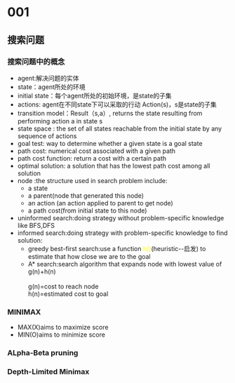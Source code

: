 # 001
## 搜索问题
### 搜索问题中的概念
- agent:解决问题的实体
- state：agent所处的环境
- initial state：每个agent所处的初始环境，是state的子集
- actions: agent在不同state下可以采取的行动 Action(s)，s是state的子集
- transition model：Result（s,a）, returns the state resulting from performing action a in state s
- state space : the set of all states reachable from the initial state by any sequence of actions
- goal test: way to determine whether a given state is a goal state
- path cost: numerical cost associated with a given path
- path cost function: return a cost with a certain path 
- optimal solution: a solution that has the lowest path cost among all solution
- node :the structure used in search problem include:
  - a state
  - a parent(node that generated this node)
  - an action (an action applied to parent to get node)
  - a path cost(from initial state to this node)
- uninformed search:doing strategy without problem-specific knowledge like BFS,DFS
- informed search:doing strategy with problem-specific knowledge to find solution:
  - greedy best-first search:use a function <font color = yellow>h()</font>(heuristic--启发) to estimate that how close we are to the goal 
  - A* search:search algorithm that expands node with lowest value of g(n)+h(n)<br>
   <br>g(n)=cost to reach node
   <br>h(n)=estimated cost to goal
### MINIMAX
- MAX(X)aims to maximize score
- MIN(O)aims to minimize score
### ALpha-Beta pruning

### Depth-Limited Minimax